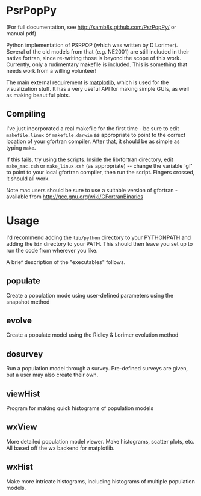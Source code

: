 PsrPopPy
========

(For full documentation, see http://samb8s.github.com/PsrPopPy/ or manual.pdf)

Python implementation of PSRPOP (which was written by D Lorimer).
Several of the old models from that (e.g. NE2001) are still included in their native fortran, since re-writing those is beyond the scope of this work. Currently, only a rudimentary makefile is included. This is something that needs work from a willing volunteer!

The main external requirement is [matplotlib](matplotlib.sourceforge.net), which is used for the visualization stuff. It has a very useful API for making simple GUIs, as well as making beautiful plots.

Compiling
---------

I've just incorporated a real makefile for the first time - be sure to edit `makefile.linux` or `makefile.darwin` as appropriate to point to the correct location of your gfortran compiler. After that, it should be as simple as typing `make`.

If this fails, try using the scripts. Inside the lib/fortran directory, edit `make_mac.csh` or `make_linux.csh` (as appropriate) -- change the variable `gf' to point to your local gfortran compiler, then run the script. Fingers crossed, it should all work.

Note mac users should be sure to use a suitable version of gfortran - available from http://gcc.gnu.org/wiki/GFortranBinaries


Usage
=====

I'd recommend adding the `lib/python` directory to your PYTHONPATH and adding the `bin` directory to your PATH. This should then leave you set up to run the code from wherever you like.


A brief description of the "executables" follows.

populate
--------

Create a population mode using user-defined parameters using the snapshot method

evolve
------

Create a populate model using the Ridley & Lorimer evolution method

dosurvey 
--------

Run a population model through a survey. Pre-defined surveys are given, but a user may also create their own.

viewHist
--------

Program for making quick histograms of population models

wxView
------

More detailed population model viewer. Make histograms, scatter plots, etc. All based off the wx backend for matplotlib.

wxHist
------

Make more intricate histograms, including histograms of multiple population models.

